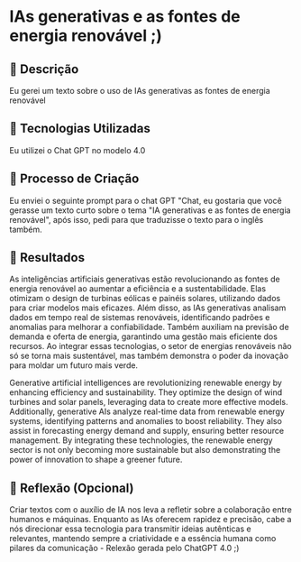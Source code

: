 # IAs generativas e as fontes de energia renovável ;)

## 📒 Descrição
Eu gerei um texto sobre o uso de IAs generativas as fontes de energia renovável

## 🤖 Tecnologias Utilizadas
Eu utilizei o Chat GPT no modelo 4.0

## 🧐 Processo de Criação
Eu enviei o seguinte prompt para o chat GPT "Chat, eu gostaria que você gerasse um texto curto sobre o tema "IA generativas e as fontes de energia renovável", após isso, pedi para que traduzisse o texto para o inglês também.

## 🚀 Resultados
As inteligências artificiais generativas estão revolucionando as fontes de energia renovável ao aumentar a eficiência e a sustentabilidade. Elas otimizam o design de turbinas eólicas e painéis solares, utilizando dados para criar modelos mais eficazes. Além disso, as IAs generativas analisam dados em tempo real de sistemas renováveis, identificando padrões e anomalias para melhorar a confiabilidade. Também auxiliam na previsão de demanda e oferta de energia, garantindo uma gestão mais eficiente dos recursos. Ao integrar essas tecnologias, o setor de energias renováveis não só se torna mais sustentável, mas também demonstra o poder da inovação para moldar um futuro mais verde.

Generative artificial intelligences are revolutionizing renewable energy by enhancing efficiency and sustainability. They optimize the design of wind turbines and solar panels, leveraging data to create more effective models. Additionally, generative AIs analyze real-time data from renewable energy systems, identifying patterns and anomalies to boost reliability. They also assist in forecasting energy demand and supply, ensuring better resource management. By integrating these technologies, the renewable energy sector is not only becoming more sustainable but also demonstrating the power of innovation to shape a greener future.

## 💭 Reflexão (Opcional)
Criar textos com o auxílio de IA nos leva a refletir sobre a colaboração entre humanos e máquinas. Enquanto as IAs oferecem rapidez e precisão, cabe a nós direcionar essa tecnologia para transmitir ideias autênticas e relevantes, mantendo sempre a criatividade e a essência humana como pilares da comunicação - Relexão gerada pelo ChatGPT 4.0 ;)
